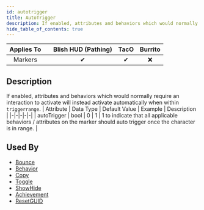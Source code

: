 ```yaml
---
id: autotrigger
title: AutoTrigger
description: If enabled, attributes and behaviors which would normally require an interaction to activate will instead activate automatically when within `triggerrange`.
hide_table_of_contents: true
---
```

| Applies To | | Blish HUD (Pathing) | TacO | Burrito |
|-|-|-|-|-|
| <center>Markers</center> | | <center>✔</center> | <center>✔</center> | <center>❌</center> |



## Description
If enabled, attributes and behaviors which would normally require an interaction to activate will instead activate automatically when within `triggerrange`.
| Attribute | Data Type | Default Value | Example | Description |
|-|-|-|-|-|
| autoTrigger | bool | 0 | 1 | 1 to indicate that all applicable behaviors / attributes on the marker should auto trigger once the character is in range. | 



## Used By
- [Bounce](/docs/marker-dev/attributes/bounce)
- [Behavior](/docs/marker-dev/attributes/behavior)
- [Copy](/docs/marker-dev/attributes/copy)
- [Toggle](/docs/marker-dev/attributes/toggle)
- [ShowHide](/docs/marker-dev/attributes/showhide)
- [Achievement](/docs/marker-dev/attributes/achievement)
- [ResetGUID](/docs/marker-dev/attributes/resetguid)

